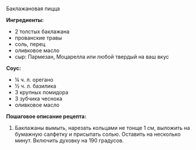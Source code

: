 Баклажановая пицца

**Ингредиенты:**

* 2 толстых баклажана
* прованские травы
* соль, перец
* оливковое масло
* сыр: Пармезан, Моцарелла или любой твердый на ваш вкус

__Соус:__

* ¼ ч. л. орегано
* ½ ч. л. базилика
* 3 крупных помидора
* 3 зубчика чеснока
* оливковое масло

**Пошаговое описание рецепта:**

1. Баклажаны вымыть, нарезать кольцами не тонще 1 см, выложить на бумажную салфетку и присыпать солью. Оставить на несколько минут. Включить духовку на 190 градусов.